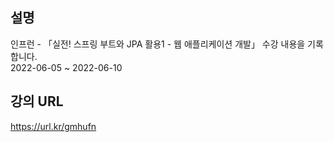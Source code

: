 ## 설명
인프런 - 「실전! 스프링 부트와 JPA 활용1 - 웹 애플리케이션 개발」 수강 내용을 기록합니다.  
2022-06-05 ~ 2022-06-10

## 강의 URL
https://url.kr/gmhufn

